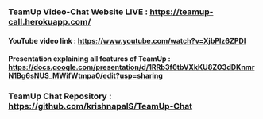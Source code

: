 ### TeamUp Video-Chat Website LIVE : https://teamup-call.herokuapp.com/

#### YouTube video link : https://www.youtube.com/watch?v=XjbPlz6ZPDI


#### Presentation explaining all features of TeamUp : https://docs.google.com/presentation/d/1RRb3f6tbVXkKU8ZO3dDKnmrN1Bg6sNUS_MWifWtmpa0/edit?usp=sharing














### TeamUp Chat Repository : https://github.com/krishnapalS/TeamUp-Chat
